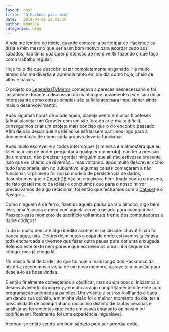 ```yaml
---
layout: post
title:  "O Hackmoc para mim"
date:   2014-04-26 22:31:10
author: mbodock
categories: blog
---
```


Ainda me lembro no inicio, quando comecei a participar do Hackmoc eu dizia a
mim mesmo que seria um bom motivo para acordar cedo aos sábados, não tinha
qualquer pretensão de me divertir fazendo o que faço como trabalho regular.

Hoje foi o dia que descobri estar completamente enganado. Há muito tempo não
me divertia e aprendia tanto em um dia como hoje, cheio de altos e baixos.

O projeto do [LegendasTvMirror][legendastvmirror] começava a parecer desnecessário 
e foi justamente durante a discussão da manhã que novamente o site saiu do ar.
Interessante como coisas simples são suficientes para impulsionar ainda mais o
desenvolvimento.

Após algumas horas de modelagem, planejamento e muitas hipóteses (afinal planejar
um _Crawler_ com um site fora do ar é muito difícil), conseguimos criar um projeto
mais conciso que o do encontro passado. Afim de não deixar que as idéias se 
esfriassem partimos logo para a documentação de como cada arquivo deveria funcionar.

Após muito escrever e a todos interromper (sim essa é a atmosfera que eu falei no inicio
de poder perguntar a qualquer momento), não ter a pressão de um prazo, não precisar agradar
ninguém que ali não estivesse presente. Isso que eu chamo de diversão... mas voltando:
após muito descrever como tudo funcionaria, sim no subjuntivo, algumas coisas começaram
a não funcionar. O primeiro foi nosso modelo de persistência de dados, descobrimos que o
[CouchDB][couchdb] não se encaixava bem (nada contra o mesmo, de fato gostei muito da idéia) 
e concluímos que para o nosso mirror precisavamos de algo relacional, foi então que fechamos 
com o [Dataset][dataset] e o Postgres.

Como ninguém é de ferro, fizemos aquela pausa para o almoço, algo bem leve, uma
feijoada e meia com aquela cerveja gelada para acompanhar. Passado esse momento
de sacrifício voltamos a frente dos computadores e dalhe códigos!

Tudo ia muito bem até algo inédito acontecer na cidade: chuva! E não foi pouca água, não.
Dentro de minutos a copa de onde estávamos já estava toda encharcada e tivemos que 
fazer outra pausa para dar uma enxugada. Relendo este texto nem parece que escrevemos uma
linha sequer de código, mas já chego lá.

No nosso final de tarde, do que foi hoje o mais longo dos Hackmocs da história, recebemos a
visita de um novo membro, aproveito a ocasião para desejá-lo as boas vindas.

E então finalmente começamos a códificar, mas só um pouco. Iniciamos o desenvolvivendo do 
`magro.py` em um arranjo completamente diferente com programação orientada a palpites. Um volante
e outros 4 olhando e cada um dando sua opinião, em minha visão foi o melhor momento do dia,
ter a possibilidade de acompanhar o raciocínio distinto de tantas pessoas e analisar as 
ferramentas que cada um usava enquanto opinavam ou codificavam. Realmente foi uma experiência
inigualável.

Acabou-se então sendo um bom sábado para ser acordar cedo.

[legendastvmirror]: https://github.com/HackMoc/legendastvmirror
[couchdb]: https://pythonhosted.org/CouchDB/
[Dataset]: https://dataset.readthedocs.org/en/latest/
